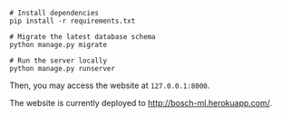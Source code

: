 ```
# Install dependencies
pip install -r requirements.txt

# Migrate the latest database schema
python manage.py migrate

# Run the server locally
python manage.py runserver
```

Then, you may access the website at `127.0.0.1:8000`.

The website is currently deployed to http://bosch-ml.herokuapp.com/.

